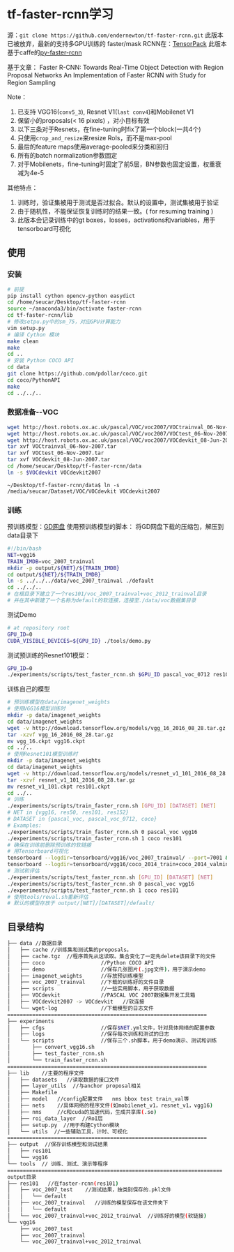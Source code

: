 # tf-faster-rcnn学习

源：`git clone https://github.com/endernewton/tf-faster-rcnn.git`
此版本已被放弃，最新的支持多GPU训练的 faster/mask RCNN在：[TensorPack](https://github.com/tensorpack/tensorpack/tree/master/examples/FasterRCNN)
此版本基于caffe的[py-faster-rcnn](https://github.com/rbgirshick/py-faster-rcnn)

基于文章：
Faster R-CNN: Towards Real-Time Object Detection with Region Proposal Networks
An Implementation of Faster RCNN with Study for Region Sampling

Note：
1. 已支持 VGG16(`conv5_3`), Resnet V1(`last conv4`)和Mobilenet V1
2. 保留小的proposals(< 16 pixels) ，对小目标有效
3. 以下三条对于Resnets，在fine-tuning时fix了第一个block(一共4个)
4. 只使用`crop_and_resize`来resize RoIs，而不是max-pool
5. 最后的feature maps使用average-pooled来分类和回归
6. 所有的batch normalization参数固定
7. 对于Mobilenets，fine-tuning时固定了前5层，BN参数也固定设置，权重衰减为4e-5

其他特点：
1. 训练时，验证集被用于测试是否过拟合。默认的设置中，测试集被用于验证
2. 由于随机性，不能保证恢复训练时的结果一致。( for resuming training )
3. 此版本会记录训练中的gt boxes，losses，activations和variables，用于tensorboard可视化
## 使用
### 安装
```bash
# 前提
pip install cython opencv-python easydict
cd /home/seucar/Desktop/tf-faster-rcnn
source ~/anaconda3/bin/activate faster-rcnn
cd tf-faster-rcnn/lib
# 修改setpu.py中的sm_75，对应GPU计算能力
vim setup.py
# 编译 Cython 模块
make clean
make
cd ..
# 安装 Python COCO API
cd data
git clone https://github.com/pdollar/coco.git
cd coco/PythonAPI
make
cd ../../..
```
### 数据准备--VOC
```bash
wget http://host.robots.ox.ac.uk/pascal/VOC/voc2007/VOCtrainval_06-Nov-2007.tar
wget http://host.robots.ox.ac.uk/pascal/VOC/voc2007/VOCtest_06-Nov-2007.tar
wget http://host.robots.ox.ac.uk/pascal/VOC/voc2007/VOCdevkit_08-Jun-2007.tar
tar xvf VOCtrainval_06-Nov-2007.tar
tar xvf VOCtest_06-Nov-2007.tar
tar xvf VOCdevkit_08-Jun-2007.tar
cd /home/seucar/Desktop/tf-faster-rcnn/data
ln -s $VOCdevkit VOCdevkit2007
```
`~/Desktop/tf-faster-rcnn/data$ ln -s /media/seucar/Dataset/VOC/VOCdevkit VOCdevkit2007`

### 训练
预训练模型：[GD网盘](https://drive.google.com/drive/folders/0B1_fAEgxdnvJSmF3YUlZcHFqWTQ)
使用预训练模型的脚本：
将GD网盘下载的压缩包，解压到data目录下
```bash
#!/bin/bash
NET=vgg16
TRAIN_IMDB=voc_2007_trainval
mkdir -p output/${NET}/${TRAIN_IMDB}
cd output/${NET}/${TRAIN_IMDB}
ln -s ../../../data/voc_2007_trainval ./default
cd ../../..
# 在根目录下建立了一个res101/voc_2007_trainval+voc_2012_trainval目录
# 并在其中新建了一个名称为default的软连接，连接至./data/voc数据集目录
```
测试Demo
```bash
# at repository root
GPU_ID=0
CUDA_VISIBLE_DEVICES=${GPU_ID} ./tools/demo.py
```
测试预训练的Resnet101模型：
```bash
GPU_ID=0
./experiments/scripts/test_faster_rcnn.sh $GPU_ID pascal_voc_0712 res101
```
训练自己的模型
```bash
# 预训练模型在data/imagenet_weights
# 使用VGG16模型训练时
mkdir -p data/imagenet_weights
cd data/imagenet_weights
wget -v http://download.tensorflow.org/models/vgg_16_2016_08_28.tar.gz
tar -xzvf vgg_16_2016_08_28.tar.gz
mv vgg_16.ckpt vgg16.ckpt
cd ../..
# 使用Resnet101模型训练时
mkdir -p data/imagenet_weights
cd data/imagenet_weights
wget -v http://download.tensorflow.org/models/resnet_v1_101_2016_08_28.tar.gz
tar -xzvf resnet_v1_101_2016_08_28.tar.gz
mv resnet_v1_101.ckpt res101.ckpt
cd ../..
# 训练
./experiments/scripts/train_faster_rcnn.sh [GPU_ID] [DATASET] [NET]
# NET in {vgg16, res50, res101, res152}
# DATASET in {pascal_voc, pascal_voc_0712, coco}
# Examples:
./experiments/scripts/train_faster_rcnn.sh 0 pascal_voc vgg16
./experiments/scripts/train_faster_rcnn.sh 1 coco res101
# 确保在训练前删除预训练的软链接
# 用Tensorboard可视化
tensorboard --logdir=tensorboard/vgg16/voc_2007_trainval/ --port=7001 &
tensorboard --logdir=tensorboard/vgg16/coco_2014_train+coco_2014_valminusminival/ --port=7002 &
# 测试和评估
./experiments/scripts/test_faster_rcnn.sh [GPU_ID] [DATASET] [NET]
./experiments/scripts/test_faster_rcnn.sh 0 pascal_voc vgg16
./experiments/scripts/test_faster_rcnn.sh 1 coco res101
# 使用tools/reval.sh重新评估
# 默认的模型存放于 output/[NET]/[DATASET]/default/
```
## 目录结构
```bash
├── data //数据目录
│   ├── cache //训练集和测试集的proposals。
│   ├── cache.tgz  //程序首先从这读取。集合变化了一定先delete该目录下的文件
│   ├── coco                  //Python COCO API
│   ├── demo                  //保存几张图片(.jpg文件)，用于演示demo
│   ├── imagenet_weights      //存放预训练模型
│   ├── voc_2007_trainval     //下载的训练好的文件目录
│   ├── scripts               //一些实用脚本，用于获取数据
│   ├── VOCdevkit             //PASCAL VOC 2007数据集开发工具箱
│   ├── VOCdevkit2007 -> VOCdevkit   //软连接
│   └── wget-log              //下载模型的日志文件
================================================================
├── experiments
│   ├── cfgs                  //保存$NET.yml文件，针对具体网络的配置参数
│   ├── logs                  //保存每次训练和测试的日志
│   └── scripts               //保存三个.sh脚本，用于demo演示、测试和训练
│       ├── convert_vgg16.sh
│       ├── test_faster_rcnn.sh
│       └── train_faster_rcnn.sh
================================================================
├── lib    //主要的程序文件
│   ├── datasets   //读取数据的接口文件 
│   ├── layer_utils  //与anchor proposal相关
│   ├── Makefile
│   ├── model   //config配置文件   nms bbox test train_val等
│   ├── nets    //具体网络的程序文件(如mobilenet_v1，resnet_v1，vgg16)
│   ├── nms     //c和cuda的加速代码，生成共享库(.so)
│   ├── roi_data_layer  //RoI层
│   ├── setup.py  //用于构建Cython模块
│   └── utils  //一些辅助工具，计时、可视化 
================================================================
├── output  //保存训练模型和测试结果
│   ├── res101
│   └── vgg16
└── tools  // 训练、测试、演示等程序
=====================================================================
output目录
├── res101   //在faster-rcnn(res101)
│   ├── voc_2007_test    //测试结果，按类别保存的.pkl文件
│   │   └── default
│   ├── voc_2007_trainval   //训练的模型保存在该文件夹下
│   │   └── default
│   └── voc_2007_trainval+voc_2012_trainval  //训练好的模型(软链接)
└── vgg16
    ├── voc_2007_test
    ├── voc_2007_trainval
    └── voc_2007_trainval+voc_2012_trainval
```
